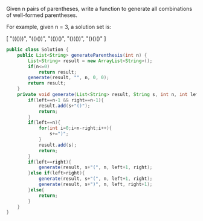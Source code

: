 Given n pairs of parentheses, write a function to generate all combinations of well-formed parentheses.

For example, given n = 3, a solution set is:

[
  "((()))",
  "(()())",
  "(())()",
  "()(())",
  "()()()"
]

```java
public class Solution {
    public List<String> generateParenthesis(int n) {
        List<String> result = new ArrayList<String>();
        if(n<=0)
        	return result;
        generate(result, "", n, 0, 0);
        return result;
    }
    private void generate(List<String> result, String s, int n, int left, int right){
		if(left==n-1 && right==n-1){
			result.add(s+"()");
			return;
		}
		if(left==n){
			for(int i=0;i<n-right;i++){
				s+=")";
			}
			result.add(s);
			return;
		}
		if(left==right){
			generate(result, s+"(", n, left+1, right);
		}else if(left>right){
			generate(result, s+"(", n, left+1, right);
			generate(result, s+")", n, left, right+1);
		}else{
			return;
		}
	}
}
```
